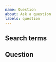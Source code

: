 ```yaml
---
name: Question
about: Ask a question
labels: question
---
```


## Search terms

<!-- Include keywords that might help others with the same question find this issue -->

## Question